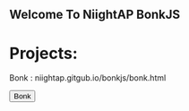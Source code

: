 ## Welcome To NiightAP BonkJS


# Projects:
Bonk : niightap.gitgub.io/bonkjs/bonk.html
<form>
<input class="MyButton" type="button" value="Bonk" onclick="window.location.href='niightap.gitgub.io/bonkjs/bonk.html'" />
</form>
